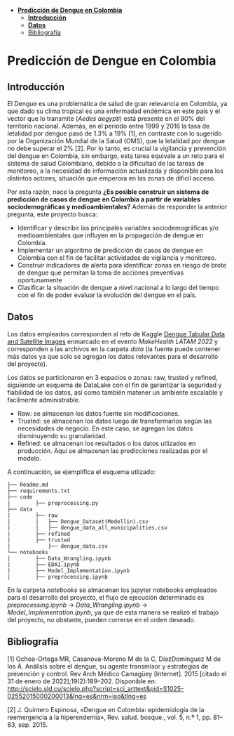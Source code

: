 - [**Predicción de Dengue en Colombia**](#predicción-de-dengue-en-colombia)
  - [**Introducción**](#introducción)
  - [**Datos**](#datos)
  - [Bibliografía](#bibliografía)
# **Predicción de Dengue en Colombia**
## **Introducción**
El Dengue es una problemática de salud de gran relevancia en Colombia, ya que dado su clima tropical es una enfermadad endémica en este país y el vector que lo transmite (*Aedes aegypti*) está presente en el 90% del territorio nacional. Además, en el periodo entre 1999 y 2016 la tasa de letalidad por dengue pasó de 1.3% a 19% [1], en contraste con lo sugerido por la Organización Mundial de la Salud (OMS), que la letalidad por dengue no debe superar el 2% [2]. Por lo tanto, es crucial la vigilancia y prevención del dengue en Colombia, sin embargo, esta tarea equivale a un reto para el sistema de salud Colombiano, debido a la dificultad de las tareas de monitoreo, a la necesidad de información actualizada y disponible para los distintos actores, situación que emperora en las zonas de dificil acceso. 

Por esta razón,  nace la pregunta **¿Es posible construir un sistema de predicción de casos de dengue en Colombia a partir de variables sociodemográficas y medioambientales?** Además de responder la anterior pregunta, este proyecto busca: 

- Identificar y describir las principales variables sociodemográficas y/o medioambientales que influyen en la propagación de dengue en Colombia.
- Implementar un algoritmo de predicción de casos de dengue en Colombia con el fin de facilitar actividades de vigilancia y monitoreo.
- Construir indicadores de alerta para identificar zonas en riesgo de brote de dengue que permitan la toma de acciones preventivas oportunamente
- Clasificar la situación de dengue a nivel nacional a lo largo del tiempo con el fin de poder evaluar la evolución del dengue en el país. 

## **Datos**
Los datos empleados corresponden al reto de Kaggle [Dengue Tabular Data and Satellite Images](https://www.kaggle.com/datasets/davidrestrepo/dengue) enmarcado en el evento *MakeHealth LATAM 2022* y corresponden a las archivos en la carpeta *data* (la fuente puede contener más datos ya que solo se agregan los datos relevantes para el desarrollo del proyecto).

Los datos se particionaron en 3 espacios o zonas: raw, trusted y refined, siguiendo un esquema de DataLake con el fin de garantizar la seguridad y fiabilidad de los datos, así como también matener un ambiente escalable y facilmente administrable.
 
- Raw: se almacenan los datos fuente sin modificaciones. 
- Trusted: se almacenan los datos luego de transformarlos según las necesidades de negocio. En este caso, se agregan los datos disminuyendo su granularidad. 
- Refined: se almacenan los resultados o los datos utlizados en producción. Aquí se almacenan las predicciones realizadas por el modelo. 

A continuación, se ejemplifica el esquema utlizado: 
```
├── Readme.md
├── requirements.txt
├── code
|        ├── preprocessing.py     
├── data
|        ├── raw
|        |   ├── Dengue_Dataset(Medellin).csv
|        |   ├── dengue_data_all_municipalities.csv    
|        ├── refined
|        ├── trusted
|            ├── dengue_data.csv         
└── notebooks
|        ├── Data_Wrangling.ipynb
|        ├── EDA1.ipynb
|        ├── Model_Implementation.ipynb
|        ├── preprocessing.ipynb

```

En la carpeta *notebooks* se almacenan los jupyter notebooks empleados para el desarrollo del proyecto, el flujo de ejecución determinado es *preprocessing.ipynb* -> *Data_Wrangling.ipynb* -> *Model_Implementation.ipynb*, ya que de esta manera se realizó el trabajo del proyecto, no obstante, pueden correrse en el orden deseado. 

## Bibliografía
[1] Ochoa-Ortega MR, Casanova-Moreno M de la C, DíazDominguez M de los Á. Análisis sobre el dengue, su agente transmisor y estrategias de prevención y control. Rev Arch Médico Camagüey [Internet]. 2015 [citado el 31 de enero de 2022];19(2):189–202. Disponible en: http://scielo.sld.cu/scielo.php?script=sci_arttext&pid=S1025-02552015000200013&lng=es&nrm=iso&tlng=es

[2] J. Quintero Espinosa, «Dengue en Colombia: epidemiología de la reemergencia a la hiperendemia», Rev. salud. bosque., vol. 5, n.º 1, pp. 81–83, sep. 2015.